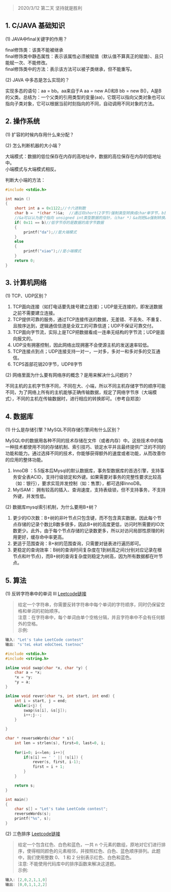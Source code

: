 > 2020/3/12 第二天 坚持就是胜利

## 1. C/JAVA 基础知识
(1) JAVA中final关键字的作用？  

final修饰类：该类不能被继承  
final修饰类中静态属性：表示该属性必须被赋值（默认值不算真正的赋值）、且只能赋一次、不能修改。  
final修饰类中的方法：表示该方法可以被子类继承，但不能重写。

(2) JAVA 中多态是怎么实现的？ 

实现多态的语句：aa = bb。aa来自于A aa = new A()和B bb = new B()，A是B的父类。总结为：一个父类的引用类型的变量(aa)，它既可以指向父类对象也可以指向子类对象，它可以根据当前时刻指向的不同，自动调用不同对象的方法。

## 2. 操作系统
(1) 扩容的时候内存用什么来分配？

(2) 怎么判断机器的大小端？

大端模式：数据的低位保存在内存的高地址中，数据的高位保存在内存的低地址中。  
小端模式与大端模式相反。
  
判断大小端的方法：  
```c
#include <stdio.h>

int main ()
{
	short int a = 0x1122;//十六进制数 
	char b =  *(char *)&a;  //通过将short(2字节)强制类型转换成char单字节，b指向a的起始字节（低字节）
	//&a可以认为是个指向 unsigned int类型数据的指针，（char *）&a则把&a强制转换成 char *类型
	if( 0x11 == b)//低字节存的是数据的高字节数据
	{
		printf("da");//是大端模式
	}
	else
	{
		printf("xiao");//是小端模式
	}
	return 0;
}
```

## 3. 计算机网络
(1) TCP、UDP区别？

1. TCP面向连接（如打电话要先拨号建立连接）；UDP是无连接的，即发送数据之前不需要建立连接。
2. TCP提供可靠的服务，通过TCP连接传送的数据，无差错、不丢失、不重复、且按序达到，逻辑通信信道是全双工的可靠信道；UDP不保证可靠交付。
3. TCP面向字节流，实际上是TCP把数据看成一连串无结构的字节流；UDP是面向报文的。
4. UDP没有拥塞控制，因此网络出现拥塞不会使源主机的发送速率较低。
5. TCP连接点到点；UDP连接支持一对一，一对多，多对一和多对多的交互通信。
6. TCPS首部花销20字节，UDP8字节

(2) 网络里面为什么要有网络序的概念？是用来解决什么问题的？  

不同主机的主机字节序不同，不同在大、小端，所以不同主机存储字节的顺序可能不同，为了网络上所有的主机能够正确传输数据，规定了网络字节序（大端模式），不同的主机在传输数据时，进行相应的转换即可。（参考自郑浪）

## 4. 数据库
(1) 什么是存储引擎？MySQL不同存储引擎间有什么区别？

MySQL中的数据用各种不同的技术存储在文件（或者内存）中。这些技术中的每一种技术都使用不同的存储机制、索引技巧、锁定水平并且最终提供广泛的不同的功能和能力。通过选择不同的技术，你能够获得额外的速度或者功能，从而改善你的应用的整体功能。

1. InnoDB ：5.5版本后Mysql的默认数据库，事务型数据库的首选引擎，支持事务安全表ACID，支持行级锁定和外键。如果需要对事务的完整性要求比较高（如：银行），要求实现并发控制（如：售票），都可选择InnoDB。
2. MyISAM： 拥有较高的插入、查询速度，支持表级锁，但不支持事务，不支持外键，并发性低。

(2) 数据库mysql索引机制，为什么要用B+树？

1. 更少的IO次数：B+树的非叶节点只包含键，而不包含真实数据，因此每个节点存储的记录个数比B数多很多，因此B+树的高度更低，访问时所需要的IO次数更少。此外，由于每个节点存储的记录数更多，所以对访问局部性原理的利用更好，缓存命中率更高。
2. 更适于范围查询：B+树的范围查询，只需要对链表进行遍历即可。
3. 更稳定的查询效率：B树的查询时间复杂度在1到树高之间(分别对应记录在根节点和叶节点)，而B+树的查询复杂度则稳定为树高，因为所有数据都在叶节点。

## 5. 算法
(1) 反转字符串中的单词 III [Leetcode链接](https://leetcode-cn.com/problems/reverse-words-in-a-string-iii/)  
> 给定一个字符串，你需要反转字符串中每个单词的字符顺序，同时仍保留空格和单词的初始顺序。  
> 注意：在字符串中，每个单词由单个空格分隔，并且字符串中不会有任何额外的空格。  
示例:
```c
输入: "Let's take LeetCode contest"
输出: "s'teL ekat edoCteeL tsetnoc" 
```
```c
#include <stdio.h>
#include <string.h>

inline void swap(char *x, char *y) {
    char a = *x;
    *x = *y;
    *y = a;
}

inline void rever(char *s, int start, int end) {
    int i = start, j = end;
    while(i<j) {
        swap(&s[i], &s[j]);
        i++;j--;
    }

}

char * reverseWords(char * s){
    int len = strlen(s), first=0, last=0, i;
    
    for(i=0; i<=len; i++){
        if(s[i] == ' ' || !s[i]) {
            rever(s, first, i-1);
            first = i + 1;
        }
    }

    return s;
}

int main()
{
	char s[] = "Let's take LeetCode contest";
	reverseWords(s);
	printf("%s", s);
}
```



(2) 三色排序 [Leetcode链接](https://leetcode-cn.com/problems/sort-colors/)
> 给定一个包含红色、白色和蓝色，一共 n 个元素的数组，原地对它们进行排序，使得相同颜色的元素相邻，并按照红色、白色、蓝色顺序排列。此题中，我们使用整数 0、 1 和 2 分别表示红色、白色和蓝色。  
> 注意:
不能使用代码库中的排序函数来解决这道题。  
示例:
```c
输入: [2,0,2,1,1,0]
输出: [0,0,1,1,2,2]
```
